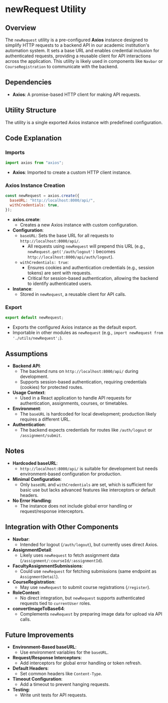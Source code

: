 # newRequest Utility

## Overview

The `newRequest` utility is a pre-configured **Axios** instance designed to simplify HTTP requests to a backend API in our academic institution's automation system. It sets a base URL and enables credential inclusion for authenticated requests, providing a reusable client for API interactions across the application. This utility is likely used in components like `Navbar` or `CourseRegistration` to communicate with the backend.

## Dependencies

- **Axios**: A promise-based HTTP client for making API requests.

## Utility Structure

The utility is a single exported Axios instance with predefined configuration.

## Code Explanation

### Imports

```javascript
import axios from "axios";
```

- **Axios**: Imported to create a custom HTTP client instance.

### Axios Instance Creation

```javascript
const newRequest = axios.create({
  baseURL: "http://localhost:8000/api/",
  withCredentials: true,
});
```

- **axios.create**:
  - Creates a new Axios instance with custom configuration.
- **Configuration**:
  - `baseURL`: Sets the base URL for all requests to `http://localhost:8000/api/`.
    - All requests using `newRequest` will prepend this URL (e.g., `newRequest.get('/auth/logout')` becomes `http://localhost:8000/api/auth/logout`).
  - `withCredentials: true`:
    - Ensures cookies and authentication credentials (e.g., session tokens) are sent with requests.
    - Critical for session-based authentication, allowing the backend to identify authenticated users.
- **Instance**:
  - Stored in `newRequest`, a reusable client for API calls.

### Export

```javascript
export default newRequest;
```

- Exports the configured Axios instance as the default export.
- Importable in other modules as `newRequest` (e.g., `import newRequest from './utils/newRequest';`).

## Assumptions

- **Backend API**:
  - The backend runs on `http://localhost:8000/api/` during development.
  - Supports session-based authentication, requiring credentials (cookies) for protected routes.
- **Usage Context**:
  - Used in a React application to handle API requests for authentication, assignments, courses, or timetables.
- **Environment**:
  - The `baseURL` is hardcoded for local development; production likely requires a different URL.
- **Authentication**:
  - The backend expects credentials for routes like `/auth/logout` or `/assignment/submit`.

## Notes

- **Hardcoded baseURL**:
  - `http://localhost:8000/api/` is suitable for development but needs environment-based configuration for production.
- **Minimal Configuration**:
  - Only `baseURL` and `withCredentials` are set, which is sufficient for basic use but lacks advanced features like interceptors or default headers.
- **No Error Handling**:
  - The instance does not include global error handling or request/response interceptors.


## Integration with Other Components

- **Navbar**:
  - Intended for logout (`/auth/logout`), but currently uses direct Axios.
- **AssignmentDetail**:
  - Likely uses `newRequest` to fetch assignment data (`/assignment/:courseId/:assignmentId`).
- **FacultyAssignmentSubmissions**:
  - Could use `newRequest` for fetching submissions (same endpoint as `AssignmentDetail`).
- **CourseRegistration**:
  - May use `newRequest` to submit course registrations (`/register`).
- **RoleContext**:
  - No direct integration, but `newRequest` supports authenticated requests tied to `currentUser` roles.
- **convertImageToBase64**:
  - Complements `newRequest` by preparing image data for upload via API calls.

## Future Improvements

- **Environment-Based baseURL**:
  - Use environment variables for the `baseURL`.
- **Request/Response Interceptors**:
  - Add interceptors for global error handling or token refresh.
- **Default Headers**:
  - Set common headers like `Content-Type`.
- **Timeout Configuration**:
  - Add a timeout to prevent hanging requests.
- **Testing**:
  - Write unit tests for API requests.
